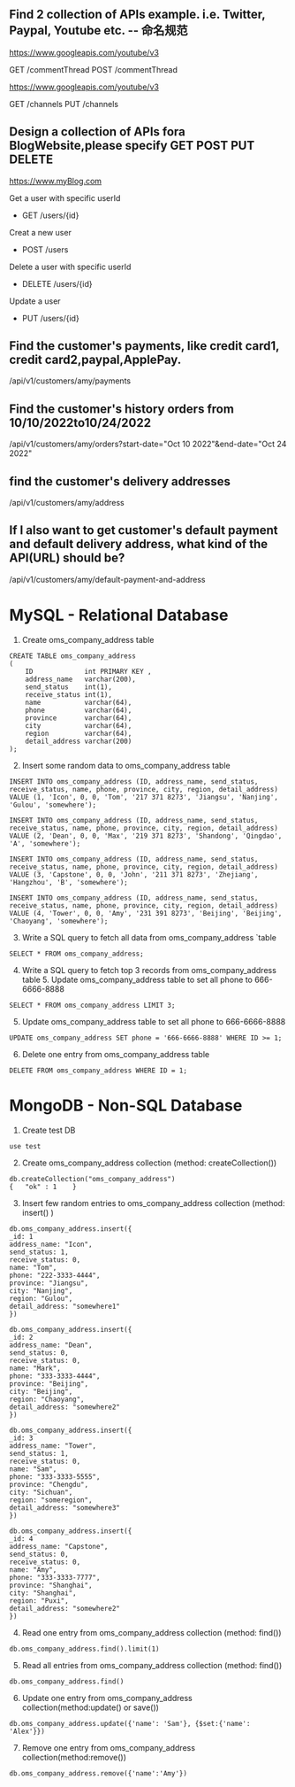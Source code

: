 ## Find 2 collection of APIs example. i.e. Twitter, Paypal, Youtube etc. -- 命名规范

https://www.googleapis.com/youtube/v3

GET /commentThread
POST /commentThread

https://www.googleapis.com/youtube/v3

GET /channels
PUT /channels

## Design a collection of APIs fora BlogWebsite,please specify GET POST PUT DELETE

https://www.myBlog.com

Get a user with specific userId
- GET /users/{id}

Creat a new user
- POST /users

Delete a user with specific userId
- DELETE /users/{id}

Update a user
- PUT /users/{id}

## Find the customer's payments, like credit card1, credit card2,paypal,ApplePay.
/api/v1/customers/amy/payments

## Find the customer's history orders from 10/10/2022to10/24/2022
/api/v1/customers/amy/orders?start-date="Oct 10 2022"&end-date="Oct 24 2022"

## find the customer's delivery addresses
/api/v1/customers/amy/address

## If I also want to get customer's default payment and default delivery address, what kind of the API(URL) should be?
/api/v1/customers/amy/default-payment-and-address

# MySQL - Relational Database

1. Create oms_company_address table

```mysql
CREATE TABLE oms_company_address
(
    ID             int PRIMARY KEY ,
    address_name   varchar(200),
    send_status    int(1),
    receive_status int(1),
    name           varchar(64),
    phone          varchar(64),
    province       varchar(64),
    city           varchar(64),
    region         varchar(64),
    detail_address varchar(200)
);
```

2. Insert some random data to oms_company_address table

```mysql
INSERT INTO oms_company_address (ID, address_name, send_status, receive_status, name, phone, province, city, region, detail_address)
VALUE (1, 'Icon', 0, 0, 'Tom', '217 371 8273', 'Jiangsu', 'Nanjing', 'Gulou', 'somewhere');

INSERT INTO oms_company_address (ID, address_name, send_status, receive_status, name, phone, province, city, region, detail_address)
VALUE (2, 'Dean', 0, 0, 'Max', '219 371 8273', 'Shandong', 'Qingdao', 'A', 'somewhere');

INSERT INTO oms_company_address (ID, address_name, send_status, receive_status, name, phone, province, city, region, detail_address)
VALUE (3, 'Capstone', 0, 0, 'John', '211 371 8273', 'Zhejiang', 'Hangzhou', 'B', 'somewhere');

INSERT INTO oms_company_address (ID, address_name, send_status, receive_status, name, phone, province, city, region, detail_address)
VALUE (4, 'Tower', 0, 0, 'Amy', '231 391 8273', 'Beijing', 'Beijing', 'Chaoyang', 'somewhere');
```

3. Write a SQL query to fetch all data from oms_company_address `table

```mysql
SELECT * FROM oms_company_address;
```

4. Write a SQL query to fetch top 3 records from oms_company_address table 5. Update oms_company_address table to set all phone to 666-6666-8888

```mysql
SELECT * FROM oms_company_address LIMIT 3;
```

5. Update oms_company_address table to set all phone to 666-6666-8888

```mysql
UPDATE oms_company_address SET phone = '666-6666-8888' WHERE ID >= 1;
```

6. Delete one entry from oms_company_address table

```mysql
DELETE FROM oms_company_address WHERE ID = 1;
```

# MongoDB - Non-SQL Database

1. Create test DB
```
use test
```
2. Create oms_company_address collection (method: createCollection())
```
db.createCollection("oms_company_address") 
{   "ok" : 1    }
```
3. Insert few random entries to oms_company_address collection (method: insert() )
```
db.oms_company_address.insert({
_id: 1
address_name: "Icon",
send_status: 1,
receive_status: 0,
name: "Tom",
phone: "222-3333-4444",
province: "Jiangsu",
city: "Nanjing",
region: "Gulou",
detail_address: "somewhere1"
})

db.oms_company_address.insert({
_id: 2
address_name: "Dean",
send_status: 0,
receive_status: 0,
name: "Mark",
phone: "333-3333-4444",
province: "Beijing",
city: "Beijing",
region: "Chaoyang",
detail_address: "somewhere2"
})

db.oms_company_address.insert({
_id: 3
address_name: "Tower",
send_status: 1,
receive_status: 0,
name: "Sam",
phone: "333-3333-5555",
province: "Chengdu",
city: "Sichuan",
region: "someregion",
detail_address: "somewhere3"
})

db.oms_company_address.insert({
_id: 4
address_name: "Capstone",
send_status: 0,
receive_status: 0,
name: "Amy",
phone: "333-3333-7777",
province: "Shanghai",
city: "Shanghai",
region: "Puxi",
detail_address: "somewhere2"
})
```
4. Read one entry from oms_company_address collection (method: find())
```
db.oms_company_address.find().limit(1)
```
5. Read all entries from oms_company_address collection (method: find())
```
db.oms_company_address.find()
```
6. Update one entry from oms_company_address collection(method:update() or save()) 
```
db.oms_company_address.update({'name': 'Sam'}, {$set:{'name': 'Alex'}})
```
7. Remove one entry from oms_company_address collection(method:remove())
```
db.oms_company_address.remove({'name':'Amy'})
```



